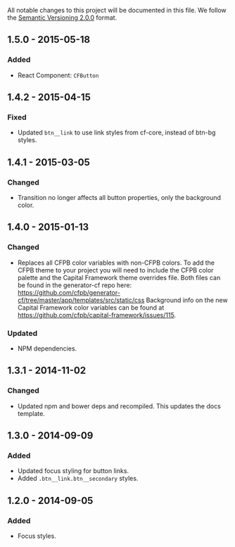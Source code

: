 All notable changes to this project will be documented in this file.
We follow the [Semantic Versioning 2.0.0](http://semver.org/) format.

## 1.5.0 - 2015-05-18

### Added
- React Component: `CFButton`

## 1.4.2 - 2015-04-15

### Fixed
- Updated `btn__link` to use link styles from cf-core, instead of btn-bg styles.


## 1.4.1 - 2015-03-05

### Changed
- Transition no longer affects all button properties, only the background color.


## 1.4.0 - 2015-01-13

### Changed
- Replaces all CFPB color variables with non-CFPB colors. To add the CFPB theme
  to your project you will need to include the CFPB color palette and the
  Capital Framework theme overrides file. Both files can be found in the
  generator-cf repo here:
  <https://github.com/cfpb/generator-cf/tree/master/app/templates/src/static/css>
  Background info on the new Capital Framework color variables can be found at
  <https://github.com/cfpb/capital-framework/issues/115>.

### Updated
- NPM dependencies.


## 1.3.1 - 2014-11-02

### Changed
- Updated npm and bower deps and recompiled. This updates the docs template.


## 1.3.0 - 2014-09-09

### Added
- Updated focus styling for button links.
- Added `.btn__link.btn__secondary` styles.


## 1.2.0 - 2014-09-05

### Added
- Focus styles.
